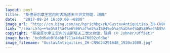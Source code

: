 ```yaml
---
layout: post
title:  "斯德哥尔摩王宫内的古斯塔夫三世文物馆，瑞典"
date:   "2017-08-24 16:00:00 +0800"
image_url: "http://cn.bing.com/az/hprichbg/rb/GustavAntiquities_ZH-CN9624291648_1920x1080.jpg"
link: "/search?q=+%e5%8f%a4%e6%96%af%e5%a1%94%e5%a4%ab%e4%b8%89%e4%b8%96%e6%96%87%e7%89%a9%e9%a6%86&form=hpcapt&mkt=zh-cn"
copyright: "斯德哥尔摩王宫内的古斯塔夫三世文物馆，瑞典 (© Johnér/Offset)"
image_hash: "bc0d6ab0f8abbf711a4da470092c6d8e"
image_filename: "GustavAntiquities_ZH-CN9624291648_1920x1080.jpg"
---
```

